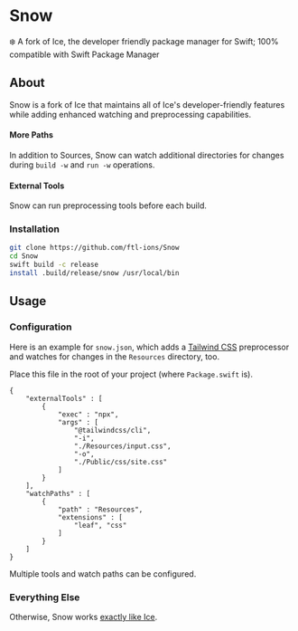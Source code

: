 # Snow

❄️ A fork of Ice, the developer friendly package manager for Swift; 100% compatible with Swift Package Manager

## About

Snow is a fork of Ice that maintains all of Ice's developer-friendly features while adding enhanced watching and preprocessing capabilities.

#### More Paths

In addition to Sources, Snow can watch additional directories for changes during `build -w` and `run -w` operations.

#### External Tools

Snow can run preprocessing tools before each build.

### Installation

```bash
git clone https://github.com/ftl-ions/Snow
cd Snow
swift build -c release
install .build/release/snow /usr/local/bin
```

## Usage

### Configuration

Here is an example for `snow.json`, which adds a [Tailwind CSS](https://tailwindcss.com) preprocessor and watches for changes in the `Resources` directory, too.

Place this file in the root of your project (where `Package.swift` is).

```
{
    "externalTools" : [
        {
            "exec" : "npx",
            "args" : [
                "@tailwindcss/cli",
                "-i",
                "./Resources/input.css",
                "-o",
                "./Public/css/site.css"
            ]
        }
    ],
    "watchPaths" : [
        {
            "path" : "Resources",
            "extensions" : [
                "leaf", "css"
            ]
        }
    ]
}
```

Multiple tools and watch paths can be configured.

### Everything Else

Otherwise, Snow works [exactly like Ice](https://github.com/jakeheis/Ice?tab=readme-ov-file#imperatively-manage-packageswift).

